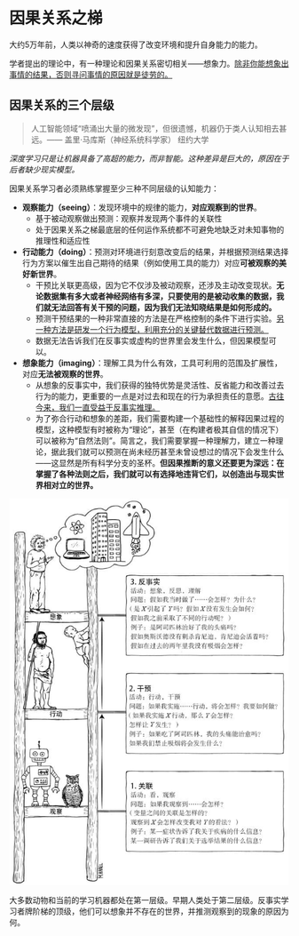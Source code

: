 # 因果关系之梯

大约5万年前，人类以神奇的速度获得了改变环境和提升自身能力的能力。

学者提出的理论中，有一种理论和因果关系密切相关——想象力。<u>除非你能想象出事情的结果，否则寻问事情的原因就是徒劳的。</u>

## 因果关系的三个层级

> 人工智能领域“喷涌出大量的微发现”，但很遗憾，机器仍于类人认知相去甚远。——  盖里·马库斯（神经系统科学家） 纽约大学

*深度学习只是让机器具备了高超的能力，而非智能。这种差异是巨大的，原因在于后者缺少现实模型。*

因果关系学习者必须熟练掌握至少三种不同层级的认知能力：

- **观察能力（seeing）**：发现环境中的规律的能力，**对应观察到的世界**。
  - 基于被动观察做出预测：观察并发现两个事件的关联性
  - 处于因果关系之梯最底层的任何运作系统都不可避免地缺乏对未知事物的推理性和适应性
- **行动能力（doing）**：预测对环境进行刻意改变后的结果，并根据预测结果选择行为方案以催生出自己期待的结果（例如使用工具的能力）对应**可被观察的美好新世界**。
  - 干预比关联更高级，因为它不仅涉及被动观察，还涉及主动改变现状。**无论数据集有多大或者神经网络有多深，只要使用的是被动收集的数据，我们就无法回答有关干预的问题，因为我们无法知晓结果是如何形成的。**
  - 预测干预结果的一种非常直接的方法是在严格控制的条件下进行实验。<u>另一种方法是研发一个行为模型，利用充分的关键替代数据进行预测。</u>
  - 数据无法告诉我们在反事实或虚构的世界里会发生什么，但因果模型可以。
- **想象能力（imaging）**：理解工具为什么有效，工具可利用的范围及扩展性，对应**无法被观察的世界**。
  - 从想象的反事实中，我们获得的独特优势是灵活性、反省能力和改善过去行为的能力，更重要的一点是对过去和现在的行为承担责任的意愿。<u>古往今来，我们一直受益于反事实推理。</u>
  - 为了弥合行动和想象的差距，我们需要构建一个基础性的解释因果过程的模型，这种模型有时被称为“理论”，甚至（在构建者极其自信的情况下）可以被称为“自然法则”。简言之，我们需要掌握一种理解力，建立一种理论，据此我们就可以预测在尚未经历甚至未曾设想过的情况下会发生什么——这显然是所有科学分支的圣杯。**但因果推断的意义还要更为深远：在掌握了各种法则之后，我们就可以有选择地违背它们，以创造出与现实世界相对立的世界。**

![image00343](chapter1.assets/image00343.jpeg)

大多数动物和当前的学习机器都处在第一层级。早期人类处于第二层级。反事实学习者牌阶梯的顶级，他们可以想象并不存在的世界，并推测观察到的现象的原因为何。

